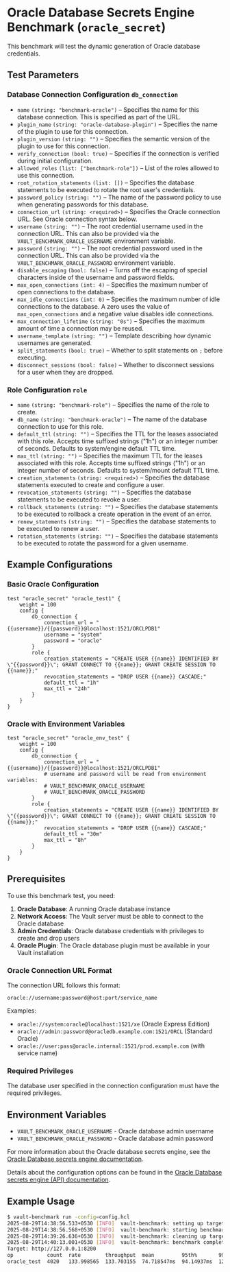 # Oracle Database Secrets Engine Benchmark (`oracle_secret`)

This benchmark will test the dynamic generation of Oracle database credentials.

## Test Parameters

### Database Connection Configuration `db_connection`

- `name` `(string: "benchmark-oracle")` – Specifies the name for this database connection. This is specified as part of the URL.
- `plugin_name` `(string: "oracle-database-plugin")` – Specifies the name of the plugin to use for this connection.
- `plugin_version` `(string: "")` – Specifies the semantic version of the plugin to use for this connection.
- `verify_connection` `(bool: true)` – Specifies if the connection is verified during initial configuration.
- `allowed_roles` `(list: ["benchmark-role"])` – List of the roles allowed to use this connection.
- `root_rotation_statements` `(list: [])` – Specifies the database statements to be executed to rotate the root user's credentials.
- `password_policy` `(string: "")` – The name of the password policy to use when generating passwords for this database.
- `connection_url` `(string: <required>)` – Specifies the Oracle connection URL. See Oracle connection syntax below.
- `username` `(string: "")` – The root credential username used in the connection URL. This can also be provided via the `VAULT_BENCHMARK_ORACLE_USERNAME` environment variable.
- `password` `(string: "")` – The root credential password used in the connection URL. This can also be provided via the `VAULT_BENCHMARK_ORACLE_PASSWORD` environment variable.
- `disable_escaping` `(bool: false)` – Turns off the escaping of special characters inside of the username and password fields.
- `max_open_connections` `(int: 4)` – Specifies the maximum number of open connections to the database.
- `max_idle_connections` `(int: 0)` – Specifies the maximum number of idle connections to the database. A zero uses the value of `max_open_connections` and a negative value disables idle connections.
- `max_connection_lifetime` `(string: "0s")` – Specifies the maximum amount of time a connection may be reused.
- `username_template` `(string: "")` – Template describing how dynamic usernames are generated.
- `split_statements` `(bool: true)` – Whether to split statements on `;` before executing.
- `disconnect_sessions` `(bool: false)` – Whether to disconnect sessions for a user when they are dropped.

### Role Configuration `role`

- `name` `(string: "benchmark-role")` – Specifies the name of the role to create.
- `db_name` `(string: "benchmark-oracle")` – The name of the database connection to use for this role.
- `default_ttl` `(string: "")` – Specifies the TTL for the leases associated with this role. Accepts time suffixed strings ("1h") or an integer number of seconds. Defaults to system/engine default TTL time.
- `max_ttl` `(string: "")` – Specifies the maximum TTL for the leases associated with this role. Accepts time suffixed strings ("1h") or an integer number of seconds. Defaults to system/mount default TTL time.
- `creation_statements` `(string: <required>)` – Specifies the database statements executed to create and configure a user.
- `revocation_statements` `(string: "")` – Specifies the database statements to be executed to revoke a user.
- `rollback_statements` `(string: "")` – Specifies the database statements to be executed to rollback a create operation in the event of an error.
- `renew_statements` `(string: "")` – Specifies the database statements to be executed to renew a user.
- `rotation_statements` `(string: "")` – Specifies the database statements to be executed to rotate the password for a given username.

## Example Configurations

### Basic Oracle Configuration

```hcl
test "oracle_secret" "oracle_test1" {
    weight = 100
    config {
        db_connection {
            connection_url = "{{username}}/{{password}}@localhost:1521/ORCLPDB1"
            username = "system"
            password = "oracle"
        }
        role {
            creation_statements = "CREATE USER {{name}} IDENTIFIED BY \"{{password}}\"; GRANT CONNECT TO {{name}}; GRANT CREATE SESSION TO {{name}};"
            revocation_statements = "DROP USER {{name}} CASCADE;"
            default_ttl = "1h"
            max_ttl = "24h"
        }
    }
}
```



### Oracle with Environment Variables

```hcl
test "oracle_secret" "oracle_env_test" {
    weight = 100
    config {
        db_connection {
            connection_url = "{{username}}/{{password}}@localhost:1521/ORCLPDB1"
            # username and password will be read from environment variables:
            # VAULT_BENCHMARK_ORACLE_USERNAME
            # VAULT_BENCHMARK_ORACLE_PASSWORD
        }
        role {
            creation_statements = "CREATE USER {{name}} IDENTIFIED BY \"{{password}}\"; GRANT CONNECT TO {{name}}; GRANT CREATE SESSION TO {{name}};"
            revocation_statements = "DROP USER {{name}} CASCADE;"
            default_ttl = "30m"
            max_ttl = "8h"
        }
    }
}
```



## Prerequisites

To use this benchmark test, you need:

1. **Oracle Database**: A running Oracle database instance 
2. **Network Access**: The Vault server must be able to connect to the Oracle database
3. **Admin Credentials**: Oracle database credentials with privileges to create and drop users
4. **Oracle Plugin**: The Oracle database plugin must be available in your Vault installation

### Oracle Connection URL Format

The connection URL follows this format:
```
oracle://username:password@host:port/service_name
```

Examples:
- `oracle://system:oracle@localhost:1521/xe` (Oracle Express Edition)
- `oracle://admin:password@oracledb.example.com:1521/ORCL` (Standard Oracle)
- `oracle://user:pass@oracle.internal:1521/prod.example.com` (with service name)

### Required Privileges

The database user specified in the connection configuration must have the required privileges. 

## Environment Variables

- `VAULT_BENCHMARK_ORACLE_USERNAME` - Oracle database admin username
- `VAULT_BENCHMARK_ORACLE_PASSWORD` - Oracle database admin password


For more information about the Oracle database secrets engine, see the [Oracle Database secrets engine documentation](https://developer.hashicorp.com/vault/docs/secrets/databases/oracle).


Details about the configuration options can be found in the [Oracle Database secrets engine (API) documentation](https://developer.hashicorp.com/vault/api-docs/secret/databases/oracle).




 ## Example Usage 
```bash
$ vault-benchmark run -config=config.hcl
2025-08-29T14:38:56.533+0530 [INFO]  vault-benchmark: setting up targets
2025-08-29T14:38:56.568+0530 [INFO]  vault-benchmark: starting benchmarks: duration=30s
2025-08-29T14:39:26.636+0530 [INFO]  vault-benchmark: cleaning up targets
2025-08-29T14:40:13.001+0530 [INFO]  vault-benchmark: benchmark complete
Target: http://127.0.0.1:8200
op           count  rate        throughput  mean         95th%       99th%         successRatio
oracle_test  4020   133.998565  133.703155  74.718547ms  94.14937ms  129.425943ms  100.00%
```